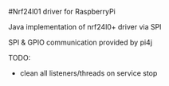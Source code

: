#Nrf24l01 driver for RaspberryPi

Java implementation of nrf24l0+ driver via SPI

SPI & GPIO communication provided by pi4j

TODO:
- clean all listeners/threads on service stop

